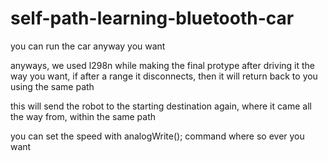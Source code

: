 # self-path-learning-bluetooth-car

you can run the car anyway you want

anyways, we used l298n while making the final protype
after driving it the way you want, if after a range it disconnects, then it will return back to you using the same path

this will send the robot to the starting destination again, where it came all the way from, within the same path

you can set the speed with analogWrite(); command where so ever you want
